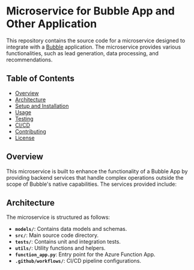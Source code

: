 # Microservice for Bubble App and Other Application

This repository contains the source code for a microservice designed to integrate with a [Bubble](https://bubble.io/) application. The microservice provides various functionalities, such as lead generation, data processing, and recommendations.

## Table of Contents

- [Overview](#overview)
- [Architecture](#architecture)
- [Setup and Installation](#setup-and-installation)
- [Usage](#usage)
- [Testing](#testing)
- [CI/CD](#cicd)
- [Contributing](#contributing)
- [License](#license)

## Overview

This microservice is built to enhance the functionality of a Bubble App by providing backend services that handle complex operations outside the scope of Bubble's native capabilities. The services provided include:

## Architecture

The microservice is structured as follows:

- **`models/`**: Contains data models and schemas.
- **`src/`**: Main source code directory.
- **`tests/`**: Contains unit and integration tests.
- **`utils/`**: Utility functions and helpers.
- **`function_app.py`**: Entry point for the Azure Function App.
- **`.github/workflows/`**: CI/CD pipeline configurations.
